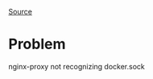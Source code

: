 [Source](https://discord.com/channels/460871933748183040/581537102244610058/1277531897332760610)

# Problem
nginx-proxy not recognizing docker.sock